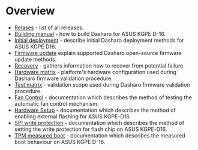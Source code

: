 # Overview

* [Relases](releases.md) - list of all releases.
* [Building manual](building-manual.md) - how to build Dasharo for ASUS
    KGPE D-16.
* [Initial deployment](initial-deployment.md) - describe initial Dasharo
    deployment methods for ASUS KGPE D16.
* [Firmware update](firmware-update.md) explain supported Dasharo open-source
    firmware update methods.
* [Recovery](recovery.md) - gathers information how to recover from potential
    failure.
* [Hardware matrix](hardware-matrix.md) - platform's hardware configuration
    used during Dasharo firmware validation procedure.
* [Test matrix](test-matrix.md) - validation scope used during Dasharo firmware
    validation procedure.
* [Fan Control](fan-control.md) - documentation which describes the method of
    testing the automatic fan control mechanism.
* [Hardware Setup](setup.md) - documentation which describes the method of
    enabling external flashing for ASUS KGPE-D16.
* [SPI write protection](spi-wp.md) - documentation which describes the method
    of setting the write protection for flash chip on ASUS KGPE-D16.
* [TPM measured boot](tpm-mboot.md) - documentation which describes the
    measured boot behaviour on ASUS KGPE D-16.
